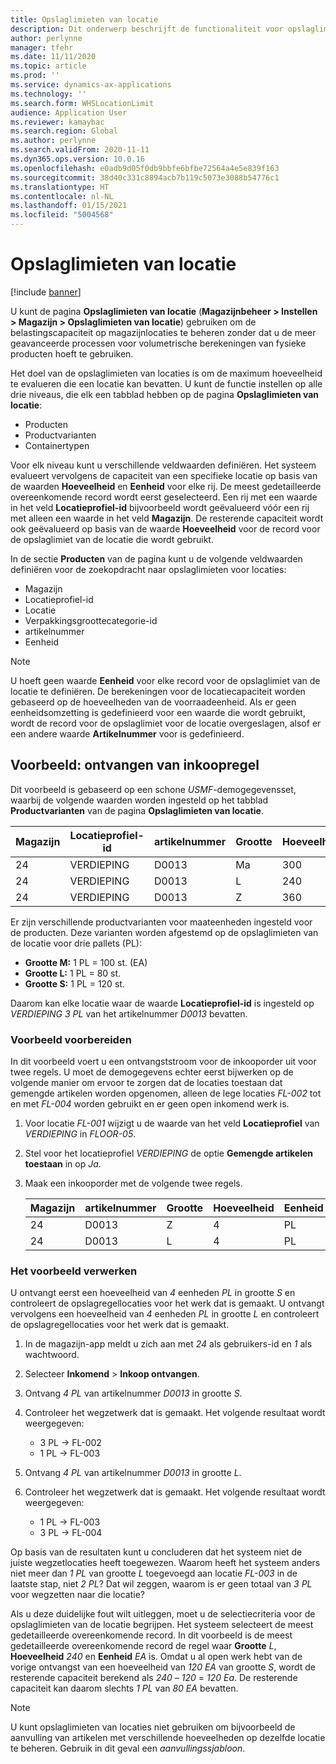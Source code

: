 ```yaml
---
title: Opslaglimieten van locatie
description: Dit onderwerp beschrijft de functionaliteit voor opslaglimieten van locaties.
author: perlynne
manager: tfehr
ms.date: 11/11/2020
ms.topic: article
ms.prod: ''
ms.service: dynamics-ax-applications
ms.technology: ''
ms.search.form: WHSLocationLimit
audience: Application User
ms.reviewer: kamaybac
ms.search.region: Global
ms.author: perlynne
ms.search.validFrom: 2020-11-11
ms.dyn365.ops.version: 10.0.16
ms.openlocfilehash: e0adb9d05f0db9bbfe6bfbe72564a4e5e839f163
ms.sourcegitcommit: 38d40c331c8894acb7b119c5073e3088b54776c1
ms.translationtype: HT
ms.contentlocale: nl-NL
ms.lasthandoff: 01/15/2021
ms.locfileid: "5004568"
---
```

# <a name="location-stocking-limits"></a>Opslaglimieten van locatie

[!include [banner](../includes/banner.md)]

U kunt de pagina **Opslaglimieten van locatie** (**Magazijnbeheer \> Instellen \> Magazijn \> Opslaglimieten van locatie**) gebruiken om de belastingscapaciteit op magazijnlocaties te beheren zonder dat u de meer geavanceerde processen voor volumetrische berekeningen van fysieke producten hoeft te gebruiken.

Het doel van de opslaglimieten van locaties is om de maximum hoeveelheid te evalueren die een locatie kan bevatten. U kunt de functie instellen op alle drie niveaus, die elk een tabblad hebben op de pagina **Opslaglimieten van locatie**:

- Producten
- Productvarianten
- Containertypen

Voor elk niveau kunt u verschillende veldwaarden definiëren. Het systeem evalueert vervolgens de capaciteit van een specifieke locatie op basis van de waarden **Hoeveelheid** en **Eenheid** voor elke rij. De meest gedetailleerde overeenkomende record wordt eerst geselecteerd. Een rij met een waarde in het veld **Locatieprofiel-id** bijvoorbeeld wordt geëvalueerd vóór een rij met alleen een waarde in het veld **Magazijn**. De resterende capaciteit wordt ook geëvalueerd op basis van de waarde **Hoeveelheid** voor de record voor de opslaglimiet van de locatie die wordt gebruikt.

In de sectie **Producten** van de pagina kunt u de volgende veldwaarden definiëren voor de zoekopdracht naar opslaglimieten voor locaties:

- Magazijn
- Locatieprofiel-id
- Locatie
- Verpakkingsgroottecategorie-id
- artikelnummer
- Eenheid

> [!NOTE]
> U hoeft geen waarde **Eenheid** voor elke record voor de opslaglimiet van de locatie te definiëren. De berekeningen voor de locatiecapaciteit worden gebaseerd op de hoeveelheden van de voorraadeenheid. Als er geen eenheidsomzetting is gedefinieerd voor een waarde die wordt gebruikt, wordt de record voor de opslaglimiet voor de locatie overgeslagen, alsof er een andere waarde **Artikelnummer** voor is gedefinieerd.

## <a name="example--purchase-order-receiving"></a>Voorbeeld: ontvangen van inkoopregel

Dit voorbeeld is gebaseerd op een schone *USMF*-demogegevensset, waarbij de volgende waarden worden ingesteld op het tabblad **Productvarianten** van de pagina **Opslaglimieten van locatie**.

| Magazijn | Locatieprofiel-id | artikelnummer | Grootte | Hoeveelheid | Eenheid |
|-----------|---------------------|-------------|------|----------|------|
| 24        | VERDIEPING               | D0013       | Ma    | 300      | St.   |
| 24        | VERDIEPING               | D0013       | L    | 240      | St.   |
| 24        | VERDIEPING               | D0013       | Z    | 360      | St.   |

Er zijn verschillende productvarianten voor maateenheden ingesteld voor de producten. Deze varianten worden afgestemd op de opslaglimieten van de locatie voor drie pallets (PL):

- **Grootte M:** 1 PL = 100 st. (EA)
- **Grootte L:** 1 PL = 80 st.
- **Grootte S:** 1 PL = 120 st.

Daarom kan elke locatie waar de waarde **Locatieprofiel-id** is ingesteld op *VERDIEPING* *3* *PL* van het artikelnummer *D0013* bevatten.

### <a name="prepare-for-the-example"></a>Voorbeeld voorbereiden

In dit voorbeeld voert u een ontvangststroom voor de inkooporder uit voor twee regels. U moet de demogegevens echter eerst bijwerken op de volgende manier om ervoor te zorgen dat de locaties toestaan dat gemengde artikelen worden opgenomen, alleen de lege locaties *FL-002* tot en met *FL-004* worden gebruikt en er geen open inkomend werk is.

1. Voor locatie *FL-001* wijzigt u de waarde van het veld **Locatieprofiel** van *VERDIEPING* in *FLOOR-05*.
1. Stel voor het locatieprofiel *VERDIEPING* de optie **Gemengde artikelen toestaan** in op *Ja*.
1. Maak een inkooporder met de volgende twee regels.

    | Magazijn | artikelnummer | Grootte | Hoeveelheid | Eenheid |
    |-----------|-------------|------|----------|------|
    | 24        | D0013       | Z    | 4        | PL   |
    | 24        | D0013       | L    | 4        | PL   |

### <a name="process-the-example"></a>Het voorbeeld verwerken

U ontvangt eerst een hoeveelheid van *4* eenheden *PL* in grootte *S* en controleert de opslagregellocaties voor het werk dat is gemaakt. U ontvangt vervolgens een hoeveelheid van *4* eenheden *PL* in grootte *L* en controleert de opslagregellocaties voor het werk dat is gemaakt.

1. In de magazijn-app meldt u zich aan met *24* als gebruikers-id en *1* als wachtwoord.
1. Selecteer **Inkomend** \> **Inkoop ontvangen**.
1. Ontvang *4* *PL* van artikelnummer *D0013* in grootte *S*.
1. Controleer het wegzetwerk dat is gemaakt. Het volgende resultaat wordt weergegeven:

    - 3 PL -\> FL-002
    - 1 PL -\> FL-003

1. Ontvang *4* *PL* van artikelnummer *D0013* in grootte *L*.
1. Controleer het wegzetwerk dat is gemaakt. Het volgende resultaat wordt weergegeven:

    - 1 PL -\> FL-003
    - 3 PL -\> FL-004

Op basis van de resultaten kunt u concluderen dat het systeem niet de juiste wegzetlocaties heeft toegewezen. Waarom heeft het systeem anders niet meer dan *1* *PL* van grootte *L* toegevoegd aan locatie *FL-003* in de laatste stap, niet *2* *PL*? Dat wil zeggen, waarom is er geen totaal van *3* *PL* voor wegzetten naar die locatie?

Als u deze duidelijke fout wilt uitleggen, moet u de selectiecriteria voor de opslaglimieten van de locatie begrijpen. Het systeem selecteert de meest gedetailleerde overeenkomende record. In dit voorbeeld is de meest gedetailleerde overeenkomende record de regel waar **Grootte** *L*, **Hoeveelheid** *240* en **Eenheid** *EA* is. Omdat u al open werk hebt van de vorige ontvangst van een hoeveelheid van *120* *EA* van grootte *S*, wordt de resterende capaciteit berekend als *240* – *120* = *120* *Ea*. De resterende capaciteit kan daarom slechts *1* *PL* van *80* *EA* bevatten.

> [!NOTE]
> U kunt opslaglimieten van locaties niet gebruiken om bijvoorbeeld de aanvulling van artikelen met verschillende hoeveelheden op dezelfde locatie te beheren. Gebruik in dit geval een *aanvullingssjabloon*.
